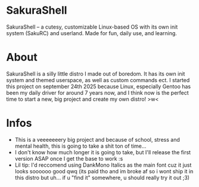 # SakuraShell
SakuraShell – a cutesy, customizable Linux-based OS with its own init system (SakuRC) and userland. Made for fun, daily use, and learning.

# About

SakuraShell is a silly little distro I made out of boredom. It has its own init system and themed userspace, as well as custom commands ect.
I started this project on september 24th 2025 because Linux, especially Gentoo has been my daily driver for around 7 years now, and I think
now is the perfect time to start a new, big project and create my own distro! >w<

# Infos

- This is a veeeeeeery big project and because of school, stress and mental health, this is going to take a shit ton of time...
- I don't know how much longer it is going to take, but I'll release the first version ASAP once I get the base to work :s
- Lil tip: I'd reccomend using DankMono Italics as the main font cuz it just looks soooooo good qwq (its paid tho and im broke af so i wont ship it in this distro but uh... if u "find it" somewhere, u should really try it out ;3)
